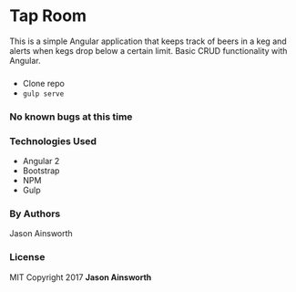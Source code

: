 # Tap Room

This is a simple Angular application that keeps track of beers in a keg and alerts when kegs drop below a certain limit. Basic CRUD functionality with Angular.

### 
* Clone repo
* `gulp serve`

### No known bugs at this time

### Technologies Used
* Angular 2
* Bootstrap
* NPM
* Gulp

### By Authors
Jason Ainsworth

### License
MIT
Copyright 2017 **Jason Ainsworth**

